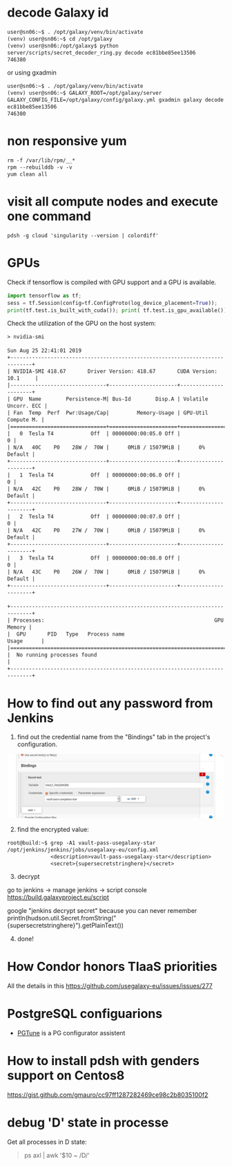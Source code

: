 # decode Galaxy id
```
user@sn06:~$ . /opt/galaxy/venv/bin/activate
(venv) user@sn06:~$ cd /opt/galaxy
(venv) user@sn06:/opt/galaxy$ python server/scripts/secret_decoder_ring.py decode ec81bbe85ee13506
746380
```
or using gxadmin
```
user@sn06:~$ . /opt/galaxy/venv/bin/activate
(venv) user@sn06:~$ GALAXY_ROOT=/opt/galaxy/server GALAXY_CONFIG_FILE=/opt/galaxy/config/galaxy.yml gxadmin galaxy decode ec81bbe85ee13506
746380
```

# non responsive yum

```
rm -f /var/lib/rpm/__*
rpm --rebuilddb -v -v
yum clean all
```

# visit all compute nodes and execute one command

```console
pdsh -g cloud 'singularity --version | colordiff'
```

# GPUs

Check if tensorflow is compiled with GPU support and a GPU is available.

```python
import tensorflow as tf;
sess = tf.Session(config=tf.ConfigProto(log_device_placement=True));
print(tf.test.is_built_with_cuda()); print( tf.test.is_gpu_available())
```

Check the utilization of the GPU on the host system:

```console
> nvidia-smi 

Sun Aug 25 22:41:01 2019       
+-----------------------------------------------------------------------------+
| NVIDIA-SMI 418.67       Driver Version: 418.67       CUDA Version: 10.1     |
|-------------------------------+----------------------+----------------------+
| GPU  Name        Persistence-M| Bus-Id        Disp.A | Volatile Uncorr. ECC |
| Fan  Temp  Perf  Pwr:Usage/Cap|         Memory-Usage | GPU-Util  Compute M. |
|===============================+======================+======================|
|   0  Tesla T4            Off  | 00000000:00:05.0 Off |                    0 |
| N/A   40C    P0    28W /  70W |      0MiB / 15079MiB |      0%      Default |
+-------------------------------+----------------------+----------------------+
|   1  Tesla T4            Off  | 00000000:00:06.0 Off |                    0 |
| N/A   42C    P0    28W /  70W |      0MiB / 15079MiB |      0%      Default |
+-------------------------------+----------------------+----------------------+
|   2  Tesla T4            Off  | 00000000:00:07.0 Off |                    0 |
| N/A   42C    P0    27W /  70W |      0MiB / 15079MiB |      0%      Default |
+-------------------------------+----------------------+----------------------+
|   3  Tesla T4            Off  | 00000000:00:08.0 Off |                    0 |
| N/A   43C    P0    26W /  70W |      0MiB / 15079MiB |      0%      Default |
+-------------------------------+----------------------+----------------------+
                                                                               
+-----------------------------------------------------------------------------+
| Processes:                                                       GPU Memory |
|  GPU       PID   Type   Process name                             Usage      |
|=============================================================================|
|  No running processes found                                                 |
+-----------------------------------------------------------------------------+

```

# How to find out any password from Jenkins

1. find out the credential name from the "Bindings" tab in the project's configuration.

![](images/image.png)

2. find the encrypted value:
```
root@build:~$ grep -A1 vault-pass-usegalaxy-star /opt/jenkins/jenkins/jobs/usegalaxy-eu/config.xml
              <description>vault-pass-usegalaxy-star</description>
              <secret>{supersecretstringhere}</secret>
```
3. decrypt

go to jenkins → manage jenkins → script console
https://build.galaxyproject.eu/script

google "jenkins decrypt secret" because you can never remember  
println(hudson.util.Secret.fromString("{supersecretstringhere}").getPlainText())

4. done!

# How Condor honors TIaaS priorities

All the details in this https://github.com/usegalaxy-eu/issues/issues/277

# PostgreSQL configuarions

* [PGTune](https://pgtune.leopard.in.ua) is a PG configurator assistent

# How to install pdsh with genders support on Centos8

https://gist.github.com/gmauro/cc97ff1287282469ce98c2b8035100f2

# debug 'D' state in processe

Get all processes in D state: 

> ps axl | awk '$10 ~ /D/'


